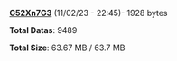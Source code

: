 [**G52Xn7G3**](/data/G52Xn7G3.txt) (11/02/23 - 22:45)- 1928 bytes

**Total Datas**: 9489

**Total Size**: 63.67 MB / 63.7 MB